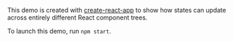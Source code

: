 This demo is created with [create-react-app](http://create-react-app.dev) to show how states can update across entirely different React component trees.

To launch this demo, run `npm start`.
